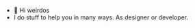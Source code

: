 - 👋 Hi weirdos
- I do stuff to help you in many ways. As designer or developer.


<!---
Pour n'être pas les esclaves martyrisés du Temps, enivrez-vous sans cesse. **Baudelaire**
--->
